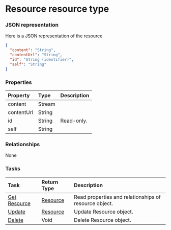 # Resource resource type



### JSON representation

Here is a JSON representation of the resource

<!-- {
  "blockType": "resource",
  "optionalProperties": [

  ],
  "@odata.type": "microsoft.graph.Resource"
}-->

```json
{
  "content": "String",
  "contentUrl": "String",
  "id": "String (identifier)",
  "self": "String"
}

```
### Properties
| Property	   | Type	|Description|
|:---------------|:--------|:----------|
|content|Stream||
|contentUrl|String||
|id|String| Read-only.|
|self|String||

### Relationships
None


### Tasks

| Task		   | Return Type	|Description|
|:---------------|:--------|:----------|
|[Get Resource](../api/resource_get.md) | [Resource](resource.md) |Read properties and relationships of resource object.|
|[Update](../api/resource_update.md) | [Resource](resource.md)	|Update Resource object. |
|[Delete](../api/resource_delete.md) | Void	|Delete Resource object. |

<!-- uuid: c0d5b6d1-5434-4629-bff4-8369784248ec
2015-10-16 09:51:17 UTC -->
<!-- {
  "type": "#page.annotation",
  "description": "Resource resource",
  "keywords": "",
  "section": "documentation",
  "tocPath": ""
}-->